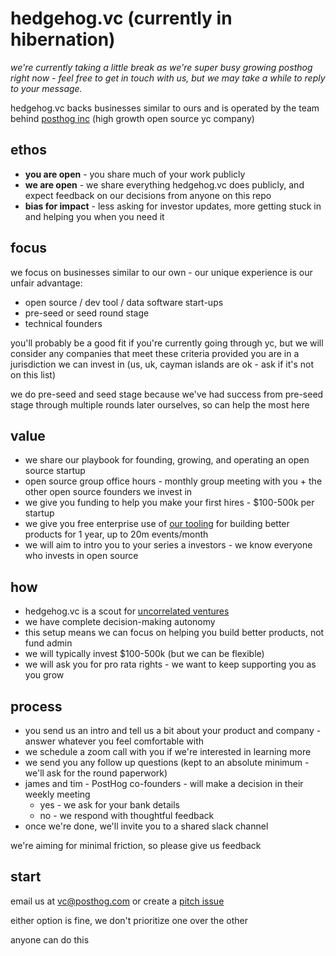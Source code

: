# hedgehog.vc (currently in hibernation)

_we're currently taking a little break as we're super busy growing posthog right now - feel free to get in touch with us, but we may take a while to reply to your message._

hedgehog.vc backs businesses similar to ours and is operated by the team behind [posthog inc](https://posthog.com) (high growth open source yc company)

## ethos

* **you are open** - you share much of your work publicly
* **we are open** - we share everything hedgehog.vc does publicly, and expect feedback on our decisions from anyone on this repo
* **bias for impact** - less asking for investor updates, more getting stuck in and helping you when you need it

## focus

we focus on businesses similar to our own - our unique experience is our unfair advantage:

* open source / dev tool / data software start-ups
* pre-seed or seed round stage
* technical founders

you'll probably be a good fit if you're currently going through yc, but we will consider any companies that meet these criteria provided you are in a jurisdiction we can invest in (us, uk, cayman islands are ok - ask if it's not on this list)

we do pre-seed and seed stage because we've had success from pre-seed stage through multiple rounds later ourselves, so can help the most here

## value

* we share our playbook for founding, growing, and operating an open source startup
* open source group office hours - monthly group meeting with you + the other open source founders we invest in
* we give you funding to help you make your first hires - $100-500k per startup
* we give you free enterprise use of [our tooling](https://posthog.com/product) for building better products for 1 year, up to 20m events/month
* we will aim to intro you to your series a investors - we know everyone who invests in open source

## how

* hedgehog.vc is a scout for [uncorrelated ventures](https://uncorrelated.com/)
* we have complete decision-making autonomy
* this setup means we can focus on helping you build better products, not fund admin 
* we will typically invest $100-500k (but we can be flexible)
* we will ask you for pro rata rights - we want to keep supporting you as you grow

## process

* you send us an intro and tell us a bit about your product and company - answer whatever you feel comfortable with
* we schedule a zoom call with you if we're interested in learning more
* we send you any follow up questions (kept to an absolute minimum - we'll ask for the round paperwork)
* james and tim - PostHog co-founders - will make a decision in their weekly meeting
  * yes - we ask for your bank details
  * no - we respond with thoughtful feedback
* once we're done, we'll invite you to a shared slack channel 

we're aiming for minimal friction, so please give us feedback

## start

email us at vc@posthog.com or create a [pitch issue](https://github.com/PostHog/hedgehog.vc/issues/new?assignees=&labels=pitch&template=pitch.md&title=%5BPITCH%5D)

either option is fine, we don't prioritize one over the other

anyone can do this
